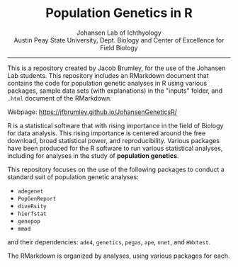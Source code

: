 <center><h1>Population Genetics in R</h1></center>
<center>Johansen Lab of Ichthyology</center>
<center>Austin Peay State University, Dept. Biology and Center of Excellence for Field Biology</center>

***

This is a repository created by Jacob Brumley, for the use of the Johansen Lab students. This repository includes an RMarkdown document that contains the code for population genetic analyses in R using various packages, sample data sets (with explanations) in the "inputs" folder, and `.html` document of the RMarkdown.

Webpage: https://jfbrumley.github.io/JohansenGeneticsR/

R is a statistical software that with rising importance in the field of Biology for data analysis. This rising importance is centered around the free download, broad statistical power, and reproducibility. Various packages have been produced for the R software to run various statistical analyses, including for analyses in the study of **population genetics**. 

This repository focuses on the use of the following packages to conduct a standard suit of population genetic analyses:
* `adegenet`
* `PopGenReport`
* `diveRsity`
* `hierfstat`
* `genepop`
* `mmod`

and their dependencies: `ade4`, `genetics`, `pegas`, `ape`, `nnet`, and `HWxtest`.

The RMarkdown is organized by analyses, using various packages for each.